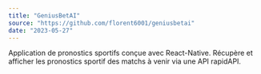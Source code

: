 ```yaml
---
title: "GeniusBetAI"
source: "https://github.com/florent6001/geniusbetai"
date: "2023-05-27"
---
```


Application de pronostics sportifs conçue avec React-Native. Récupère et afficher les pronostics sportif des matchs à venir via une API rapidAPI.
